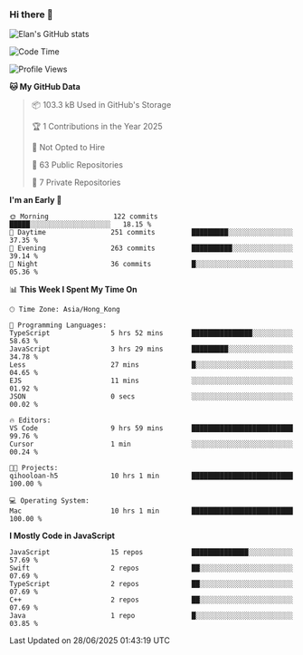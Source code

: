 ### Hi there 👋

![Elan's GitHub stats](https://github-readme-stats.vercel.app/api?username=elaninhust&rank_icon=github)

<!--START_SECTION:waka-->
![Code Time](http://img.shields.io/badge/Code%20Time-803%20hrs%2019%20mins-blue)

![Profile Views](http://img.shields.io/badge/Profile%20Views-1-blue)

**🐱 My GitHub Data** 

> 📦 103.3 kB Used in GitHub's Storage 
 > 
> 🏆 1 Contributions in the Year 2025
 > 
> 🚫 Not Opted to Hire
 > 
> 📜 63 Public Repositories 
 > 
> 🔑 7 Private Repositories 
 > 
**I'm an Early 🐤** 

```text
🌞 Morning                122 commits         █████░░░░░░░░░░░░░░░░░░░░   18.15 % 
🌆 Daytime                251 commits         █████████░░░░░░░░░░░░░░░░   37.35 % 
🌃 Evening                263 commits         ██████████░░░░░░░░░░░░░░░   39.14 % 
🌙 Night                  36 commits          █░░░░░░░░░░░░░░░░░░░░░░░░   05.36 % 
```


📊 **This Week I Spent My Time On** 

```text
🕑︎ Time Zone: Asia/Hong_Kong

💬 Programming Languages: 
TypeScript               5 hrs 52 mins       ███████████████░░░░░░░░░░   58.63 % 
JavaScript               3 hrs 29 mins       █████████░░░░░░░░░░░░░░░░   34.78 % 
Less                     27 mins             █░░░░░░░░░░░░░░░░░░░░░░░░   04.65 % 
EJS                      11 mins             ░░░░░░░░░░░░░░░░░░░░░░░░░   01.92 % 
JSON                     0 secs              ░░░░░░░░░░░░░░░░░░░░░░░░░   00.02 % 

🔥 Editors: 
VS Code                  9 hrs 59 mins       █████████████████████████   99.76 % 
Cursor                   1 min               ░░░░░░░░░░░░░░░░░░░░░░░░░   00.24 % 

🐱‍💻 Projects: 
qihooloan-h5             10 hrs 1 min        █████████████████████████   100.00 % 

💻 Operating System: 
Mac                      10 hrs 1 min        █████████████████████████   100.00 % 
```

**I Mostly Code in JavaScript** 

```text
JavaScript               15 repos            ██████████████░░░░░░░░░░░   57.69 % 
Swift                    2 repos             ██░░░░░░░░░░░░░░░░░░░░░░░   07.69 % 
TypeScript               2 repos             ██░░░░░░░░░░░░░░░░░░░░░░░   07.69 % 
C++                      2 repos             ██░░░░░░░░░░░░░░░░░░░░░░░   07.69 % 
Java                     1 repo              █░░░░░░░░░░░░░░░░░░░░░░░░   03.85 % 
```




 Last Updated on 28/06/2025 01:43:19 UTC
<!--END_SECTION:waka-->
